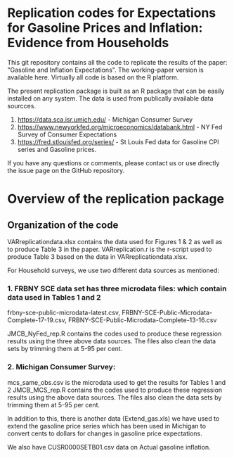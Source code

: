 # Replication codes for Expectations for Gasoline Prices and Inflation: Evidence from Households

This git repository contains all the code to replicate the results of the paper: "Gasoline and Inflation Expectations". 
The working-paper version is available here. Virtually all code is based on the R platform.

The present replication package is built as an R package that can be easily installed on any system. The data is used from publically available data sourcces.
1. https://data.sca.isr.umich.edu/ - Michigan Consumer Survey
2. https://www.newyorkfed.org/microeconomics/databank.html - NY Fed Survey of Consumer Expectations
3. https://fred.stlouisfed.org/series/ - St Louis Fed data for Gasoline CPI series and Gasoline prices.

If you have any questions or comments, please contact us or use directly the issue page on the GitHub repository.

# Overview of the replication package

## Organization of the code

VARreplicationdata.xlsx contains the data used for Figures 1 & 2 as well as to produce Table 3 in the paper. 
VARreplication.r is the r-script used to produce Table 3 based on the data in VARreplicationdata.xlsx.

For Household surveys, we use two different data sources as mentioned:

### 1. FRBNY SCE data set has three microdata files: which contain data used in Tables 1 and 2

frbny-sce-public-microdata-latest.csv, 
FRBNY-SCE-Public-Microdata-Complete-17-19.csv,
FRBNY-SCE-Public-Microdata-Complete-13-16.csv

JMCB_NyFed_rep.R contains the codes used to produce these regression results using the three above data sources. The files also clean the data sets by trimming them at 5-95 per cent.

### 2. Michigan Consumer Survey:

mcs_same_obs.csv is the microdata used to get the results for Tables 1 and  2 
JMCB_MCS_rep.R contains the codes used to produce these regression results using the above data sources. The files also clean the data sets by trimming them at 5-95 per cent.

In addition to this, there is another data (Extend_gas.xls) we have used to extend the gasoline price series which has been used in Michigan to convert cents to dollars for changes in 
gasoline price expectations.

We also have CUSR0000SETB01.csv data on Actual gasoline inflation.


